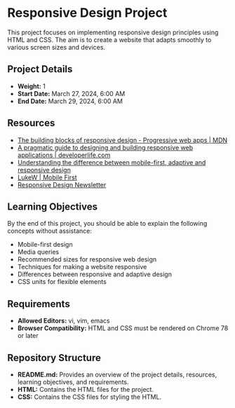 # Responsive Design Project

This project focuses on implementing responsive design principles using HTML and CSS. The aim is to create a website that adapts smoothly to various screen sizes and devices.

## Project Details

- **Weight:** 1
- **Start Date:** March 27, 2024, 6:00 AM
- **End Date:** March 29, 2024, 6:00 AM


## Resources

- [The building blocks of responsive design - Progressive web apps | MDN](https://developer.mozilla.org/en-US/docs/Web/Progressive_web_apps/Responsive)
- [A pragmatic guide to designing and building responsive web applications | developerlife.com](https://developerlife.com/2023/01/01/pragmatic-guide-responsive-web-applications/)
- [Understanding the difference between mobile-first, adaptive and responsive design](https://www.freecodecamp.org/news/the-ultimate-guide-to-mobile-first-design/)
- [LukeW | Mobile First](https://www.lukew.com/ff/entry.asp?933)
- [Responsive Design Newsletter](https://responsivedesign.is/)

## Learning Objectives

By the end of this project, you should be able to explain the following concepts without assistance:

- Mobile-first design
- Media queries
- Recommended sizes for responsive web design
- Techniques for making a website responsive
- Differences between responsive and adaptive design
- CSS units for flexible elements

## Requirements

- **Allowed Editors:** vi, vim, emacs
- **Browser Compatibility:** HTML and CSS must be rendered on Chrome 78 or later

## Repository Structure

- **README.md:** Provides an overview of the project details, resources, learning objectives, and requirements.
- **HTML:** Contains the HTML files for the project.
- **CSS:** Contains the CSS files for styling the HTML.


